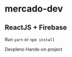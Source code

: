 # mercado-dev
## ReactJS + Firebase

Run
<code>yarn</code>
or
<code>npm install</code>

Devpleno Hands-on project
